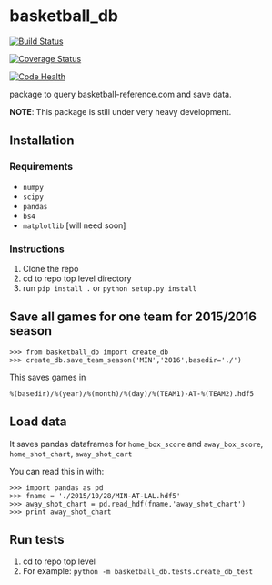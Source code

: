 # basketball_db

[![Build Status](https://travis-ci.org/pmeyers279/basketball_db.svg?branch=master)](https://travis-ci.org/pmeyers279/basketball_db)

[![Coverage Status](https://coveralls.io/repos/github/pmeyers279/basketball_db/badge.svg)](https://coveralls.io/github/pmeyers279/basketball_db)

[![Code Health](https://landscape.io/github/pmeyers279/basketball_db/master/landscape.svg?style=flat)](https://landscape.io/github/pmeyers279/basketball_db/master)


package to query basketball-reference.com and save data.

**NOTE**: This package is still under very heavy development.

## Installation

### Requirements

* `numpy`
* `scipy`
* `pandas`
* `bs4`
* `matplotlib` [will need soon]

### Instructions

1. Clone the repo
2. cd to repo top level directory
3. run `pip install .` or `python setup.py install`

## Save all games for one team for 2015/2016 season

```
>>> from basketball_db import create_db
>>> create_db.save_team_season('MIN','2016',basedir='./')
```

This saves games in

`%(basedir)/%(year)/%(month)/%(day)/%(TEAM1)-AT-%(TEAM2).hdf5`

## Load data

It saves pandas dataframes for `home_box_score` and `away_box_score`, `home_shot_chart`, `away_shot_cart`

You can read this in with:
```
>>> import pandas as pd
>>> fname = './2015/10/28/MIN-AT-LAL.hdf5'
>>> away_shot_chart = pd.read_hdf(fname,'away_shot_chart')
>>> print away_shot_chart
```

## Run tests

1. cd to repo top level
2. For example: `python -m basketball_db.tests.create_db_test`


